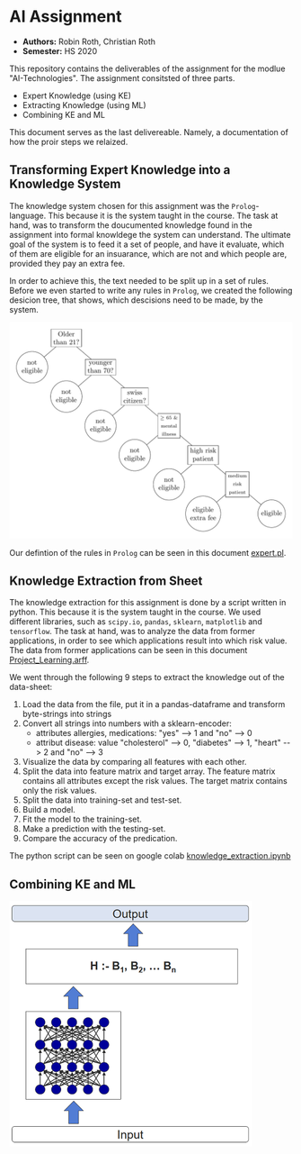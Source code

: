 # AI Assignment

- **Authors:** Robin Roth, Christian Roth
- **Semester:** HS 2020

This repository contains the deliverables of the assignment for the modlue "AI-Technologies".
The assignment consitsted of three parts.

- Expert Knowledge (using KE)
- Extracting Knowledge (using ML)
- Combining KE and ML

This document serves as the last delivereable. Namely, a documentation of how the proir steps we relaized.


## Transforming Expert Knowledge into a Knowledge System

The knowledge system chosen for this assignment was the `Prolog`-language.
This because it is the system taught in the course.
The task at hand, was to transform the doucumented knowledge found in the assignment into formal knowldege the system can understand.
The ultimate goal of the system is to feed it a set of people, and have it evaluate, which of them are eligible for an insuarance, which are not and which people are, provided they pay an extra fee.

In order to achieve this, the text needed to be split up in a set of rules.
Before we even started to write any rules in `Prolog`, we created the following desicion tree, that shows, which descisions need to be made, by the system.

![tree](tree/tree.png)

Our defintion of the rules in `Prolog` can be seen in this document [expert.pl](https://github.com/sekthor/ai-assignment/blob/master/expert.pl).


## Knowledge Extraction from Sheet

The knowledge extraction for this assignment is done by a script written in python.
This because it is the system taught in the course.
We used different libraries, such as `scipy.io`, `pandas`, `sklearn`, `matplotlib` and `tensorflow`.
The task at hand, was to analyze the data from former applications,
in order to see which applications result into which risk value.
The data from former applications can be seen in this document [Project_Learning.arff](https://github.com/sekthor/ai-assignment/blob/master/Project_Learning.arff).

We went through the following 9 steps to extract the knowledge out of the data-sheet:
1. Load the data from the file, put it in a pandas-dataframe and transform byte-strings into strings
2. Convert all strings into numbers with a sklearn-encoder:
    - attributes allergies, medications: "yes" --> 1 and "no" --> 0
    - attribut disease: value "cholesterol" --> 0, "diabetes" --> 1, "heart" --> 2 and "no" --> 3
3. Visualize the data by comparing all features with each other.
4. Split the data into feature matrix and target array. The feature matrix contains all attributes except the risk values.
The target matrix contains only the risk values.
5. Split the data into training-set and test-set.
6. Build a model.
7. Fit the model to the training-set.
8. Make a prediction with the testing-set.
9. Compare the accuracy of the predication.

The python script can be seen on google colab [knowledge_extraction.ipynb](https://colab.research.google.com/drive/1YQTKCYbEk49Kla6bi7dIiX1yr1KsCPyY?usp=sharing)


## Combining KE and ML

![combining_model](tree/Combining_KE_ML.png)
